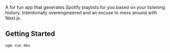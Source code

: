 A for fun app that generates Spotify playlists for you based on your listening history. Intentionally overengineered and an excuse to mess around with Next.js.

## Getting Started

```bash
npm run dev
```

